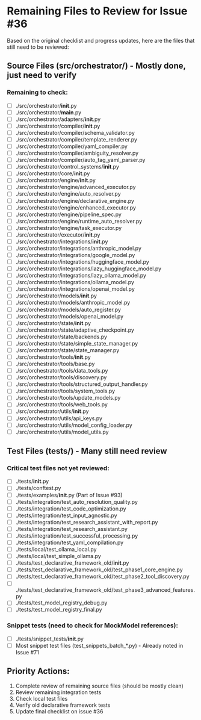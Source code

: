 # Remaining Files to Review for Issue #36

Based on the original checklist and progress updates, here are the files that still need to be reviewed:

## Source Files (src/orchestrator/) - Mostly done, just need to verify

### Remaining to check:
- [ ] ./src/orchestrator/__init__.py
- [ ] ./src/orchestrator/__main__.py
- [ ] ./src/orchestrator/adapters/__init__.py
- [ ] ./src/orchestrator/compiler/__init__.py
- [ ] ./src/orchestrator/compiler/schema_validator.py
- [ ] ./src/orchestrator/compiler/template_renderer.py
- [ ] ./src/orchestrator/compiler/yaml_compiler.py
- [ ] ./src/orchestrator/compiler/ambiguity_resolver.py
- [ ] ./src/orchestrator/compiler/auto_tag_yaml_parser.py
- [ ] ./src/orchestrator/control_systems/__init__.py
- [ ] ./src/orchestrator/core/__init__.py
- [ ] ./src/orchestrator/engine/__init__.py
- [ ] ./src/orchestrator/engine/advanced_executor.py
- [ ] ./src/orchestrator/engine/auto_resolver.py
- [ ] ./src/orchestrator/engine/declarative_engine.py
- [ ] ./src/orchestrator/engine/enhanced_executor.py
- [ ] ./src/orchestrator/engine/pipeline_spec.py
- [ ] ./src/orchestrator/engine/runtime_auto_resolver.py
- [ ] ./src/orchestrator/engine/task_executor.py
- [ ] ./src/orchestrator/executor/__init__.py
- [ ] ./src/orchestrator/integrations/__init__.py
- [ ] ./src/orchestrator/integrations/anthropic_model.py
- [ ] ./src/orchestrator/integrations/google_model.py
- [ ] ./src/orchestrator/integrations/huggingface_model.py
- [ ] ./src/orchestrator/integrations/lazy_huggingface_model.py
- [ ] ./src/orchestrator/integrations/lazy_ollama_model.py
- [ ] ./src/orchestrator/integrations/ollama_model.py
- [ ] ./src/orchestrator/integrations/openai_model.py
- [ ] ./src/orchestrator/models/__init__.py
- [ ] ./src/orchestrator/models/anthropic_model.py
- [ ] ./src/orchestrator/models/auto_register.py
- [ ] ./src/orchestrator/models/openai_model.py
- [ ] ./src/orchestrator/state/__init__.py
- [ ] ./src/orchestrator/state/adaptive_checkpoint.py
- [ ] ./src/orchestrator/state/backends.py
- [ ] ./src/orchestrator/state/simple_state_manager.py
- [ ] ./src/orchestrator/state/state_manager.py
- [ ] ./src/orchestrator/tools/__init__.py
- [ ] ./src/orchestrator/tools/base.py
- [ ] ./src/orchestrator/tools/data_tools.py
- [ ] ./src/orchestrator/tools/discovery.py
- [ ] ./src/orchestrator/tools/structured_output_handler.py
- [ ] ./src/orchestrator/tools/system_tools.py
- [ ] ./src/orchestrator/tools/update_models.py
- [ ] ./src/orchestrator/tools/web_tools.py
- [ ] ./src/orchestrator/utils/__init__.py
- [ ] ./src/orchestrator/utils/api_keys.py
- [ ] ./src/orchestrator/utils/model_config_loader.py
- [ ] ./src/orchestrator/utils/model_utils.py

## Test Files (tests/) - Many still need review

### Critical test files not yet reviewed:
- [ ] ./tests/__init__.py
- [ ] ./tests/conftest.py
- [ ] ./tests/examples/__init__.py (Part of Issue #93)
- [ ] ./tests/integration/test_auto_resolution_quality.py
- [ ] ./tests/integration/test_code_optimization.py
- [ ] ./tests/integration/test_input_agnostic.py
- [ ] ./tests/integration/test_research_assistant_with_report.py
- [ ] ./tests/integration/test_research_assistant.py
- [ ] ./tests/integration/test_successful_processing.py
- [ ] ./tests/integration/test_yaml_compilation.py
- [ ] ./tests/local/test_ollama_local.py
- [ ] ./tests/local/test_simple_ollama.py
- [ ] ./tests/test_declarative_framework_old/__init__.py
- [ ] ./tests/test_declarative_framework_old/test_phase1_core_engine.py
- [ ] ./tests/test_declarative_framework_old/test_phase2_tool_discovery.py
- [ ] ./tests/test_declarative_framework_old/test_phase3_advanced_features.py
- [ ] ./tests/test_model_registry_debug.py
- [ ] ./tests/test_model_registry_final.py

### Snippet tests (need to check for MockModel references):
- [ ] ./tests/snippet_tests/__init__.py
- [ ] Most snippet test files (test_snippets_batch_*.py) - Already noted in Issue #71

## Priority Actions:
1. Complete review of remaining source files (should be mostly clean)
2. Review remaining integration tests
3. Check local test files
4. Verify old declarative framework tests
5. Update final checklist on issue #36